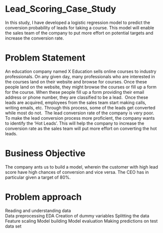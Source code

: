 # Lead_Scoring_Case_Study
In this study, I have developed a logistic regression model to predict the conversion probability of leads for taking a course. This model will enable the sales team of the company to put more effort on potential targets and increase the conversion rate.
# Problem Statement
An education company named X Education sells online courses to industry professionals. On any given day, many professionals who are interested in the courses land on their website and browse for courses. Once these people land on the website, they might browse the courses or fill up a form for the course. When these people fill up a form providing their email address or phone number, they are classified to be a lead. 
 Once these leads are acquired, employees from the sales team start making calls, writing emails, etc. Through this process, some of the leads get converted while most do not. 
The lead conversion rate of the company is very poor. To make the lead conversion process more proficient, the company wants to identify the ‘Hot Leads’.
This will help the company to increase the conversion rate as the sales team will put more effort on converting the hot leads.
# Business Objective
The company ants us to build a model, wherein the customer with high lead score have high chances of conversion and vice versa.
The CEO has in particular given a target of 80%.
# Problem approach
Reading and understanding data<br/>
Data preprocessing
EDA
Creation of dummy variables
Splitting the data
Feature scaling
Model building
Model evaluation
Making predictions on test data set
